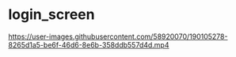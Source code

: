 # login_screen
 
https://user-images.githubusercontent.com/58920070/190105278-8265d1a5-be6f-46d6-8e6b-358ddb557d4d.mp4
